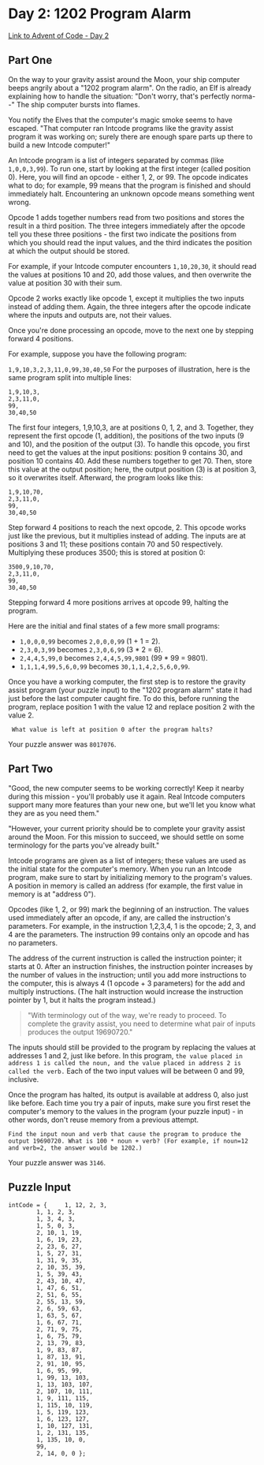 # Day 2: 1202 Program Alarm

[Link to Advent of Code - Day 2](https://adventofcode.com/2019/day/2)

## Part One

On the way to your gravity assist around the Moon, your ship computer beeps angrily about a "1202 program alarm". On the radio, an Elf is already explaining how to handle the situation: "Don't worry, that's perfectly norma--" The ship computer bursts into flames.

You notify the Elves that the computer's magic smoke seems to have escaped. "That computer ran Intcode programs like the gravity assist program it was working on; surely there are enough spare parts up there to build a new Intcode computer!"

An Intcode program is a list of integers separated by commas (like `1,0,0,3,99`). To run one, start by looking at the first integer (called position 0). Here, you will find an opcode - either 1, 2, or 99. The opcode indicates what to do; for example, 99 means that the program is finished and should immediately halt. Encountering an unknown opcode means something went wrong.

Opcode 1 adds together numbers read from two positions and stores the result in a third position. The three integers immediately after the opcode tell you these three positions - the first two indicate the positions from which you should read the input values, and the third indicates the position at which the output should be stored.

For example, if your Intcode computer encounters `1,10,20,30`, it should read the values at positions 10 and 20, add those values, and then overwrite the value at position 30 with their sum.

Opcode 2 works exactly like opcode 1, except it multiplies the two inputs instead of adding them. Again, the three integers after the opcode indicate where the inputs and outputs are, not their values.

Once you're done processing an opcode, move to the next one by stepping forward 4 positions.

For example, suppose you have the following program:

`1,9,10,3,2,3,11,0,99,30,40,50`
For the purposes of illustration, here is the same program split into multiple lines:

```
1,9,10,3,
2,3,11,0,
99,
30,40,50
```
The first four integers, 1,9,10,3, are at positions 0, 1, 2, and 3. Together, they represent the first opcode (1, addition), the positions of the two inputs (9 and 10), and the position of the output (3). To handle this opcode, you first need to get the values at the input positions: position 9 contains 30, and position 10 contains 40. Add these numbers together to get 70. Then, store this value at the output position; here, the output position (3) is at position 3, so it overwrites itself. Afterward, the program looks like this:

```
1,9,10,70,
2,3,11,0,
99,
30,40,50
```
Step forward 4 positions to reach the next opcode, 2. This opcode works just like the previous, but it multiplies instead of adding. The inputs are at positions 3 and 11; these positions contain 70 and 50 respectively. Multiplying these produces 3500; this is stored at position 0:

```
3500,9,10,70,
2,3,11,0,
99,
30,40,50
```
Stepping forward 4 more positions arrives at opcode 99, halting the program.

Here are the initial and final states of a few more small programs:

- `1,0,0,0,99` becomes `2,0,0,0,99` (1 + 1 = 2).
- `2,3,0,3,99` becomes `2,3,0,6,99` (3 * 2 = 6).
- `2,4,4,5,99,0` becomes `2,4,4,5,99,9801` (99 * 99 = 9801).
- `1,1,1,4,99,5,6,0,99` becomes `30,1,1,4,2,5,6,0,99`.

Once you have a working computer, the first step is to restore the gravity assist program (your puzzle input) to the "1202 program alarm" state it had just before the last computer caught fire. To do this, before running the program, replace position 1 with the value 12 and replace position 2 with the value 2.

```
 What value is left at position 0 after the program halts?
```

Your puzzle answer was `8017076`.

## Part Two

"Good, the new computer seems to be working correctly! Keep it nearby during this mission - you'll probably use it again. Real Intcode computers support many more features than your new one, but we'll let you know what they are as you need them."

"However, your current priority should be to complete your gravity assist around the Moon. For this mission to succeed, we should settle on some terminology for the parts you've already built."

Intcode programs are given as a list of integers; these values are used as the initial state for the computer's memory. When you run an Intcode program, make sure to start by initializing memory to the program's values. A position in memory is called an address (for example, the first value in memory is at "address 0").

Opcodes (like 1, 2, or 99) mark the beginning of an instruction. The values used immediately after an opcode, if any, are called the instruction's parameters. For example, in the instruction 1,2,3,4, 1 is the opcode; 2, 3, and 4 are the parameters. The instruction 99 contains only an opcode and has no parameters.

The address of the current instruction is called the instruction pointer; it starts at 0. After an instruction finishes, the instruction pointer increases by the number of values in the instruction; until you add more instructions to the computer, this is always 4 (1 opcode + 3 parameters) for the add and multiply instructions. (The halt instruction would increase the instruction pointer by 1, but it halts the program instead.)

> "With terminology out of the way, we're ready to proceed. To complete the gravity assist, you need to determine what pair of inputs produces the output 19690720."

The inputs should still be provided to the program by replacing the values at addresses 1 and 2, just like before. In this program, `the value placed in address 1 is called the noun, and the value placed in address 2 is called the verb.` Each of the two input values will be between 0 and 99, inclusive.

Once the program has halted, its output is available at address 0, also just like before. Each time you try a pair of inputs, make sure you first reset the computer's memory to the values in the program (your puzzle input) - in other words, don't reuse memory from a previous attempt.

```
Find the input noun and verb that cause the program to produce the output 19690720. What is 100 * noun + verb? (For example, if noun=12 and verb=2, the answer would be 1202.)
```
Your puzzle answer was `3146`.

## Puzzle Input

```
intCode = { 	1, 12, 2, 3,
		1, 1, 2, 3,
		1, 3, 4, 3,
		1, 5, 0, 3,
		2, 10, 1, 19,
		1, 6, 19, 23,
		2, 23, 6, 27,
		1, 5, 27, 31,
		1, 31, 9, 35,
		2, 10, 35, 39,
		1, 5, 39, 43,
		2, 43, 10, 47,
		1, 47, 6, 51,
		2, 51, 6, 55,
		2, 55, 13, 59,
		2, 6, 59, 63,
		1, 63, 5, 67,
		1, 6, 67, 71,
		2, 71, 9, 75,
		1, 6, 75, 79,
		2, 13, 79, 83,
		1, 9, 83, 87,
		1, 87, 13, 91,
		2, 91, 10, 95,
		1, 6, 95, 99,
		1, 99, 13, 103,
		1, 13, 103, 107,
		2, 107, 10, 111,
		1, 9, 111, 115,
		1, 115, 10, 119,
		1, 5, 119, 123,
		1, 6, 123, 127,
		1, 10, 127, 131,
		1, 2, 131, 135,
		1, 135, 10, 0,
		99,
		2, 14, 0, 0 };
```
